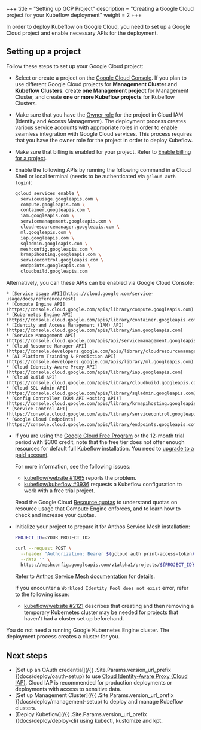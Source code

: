 +++
title = "Setting up GCP Project"
description = "Creating a Google Cloud project for your Kubeflow deployment"
weight = 2
+++

In order to deploy Kubeflow on Google Cloud, you need to set up a Google Cloud project and enable necessary APIs for the deployment.

## Setting up a project

Follow these steps to set up your Google Cloud project:

*  Select or create a project on the 
  [Google Cloud Console](https://console.cloud.google.com/cloud-resource-manager). If you plan to use different Google Cloud projects for __Management Cluster__ and __Kubeflow Clusters__: create __one Management project__ for Management Cluster, and create __one or more Kubeflow projects__ for Kubeflow Clusters.


*  Make sure that you have the 
  [Owner role](https://cloud.google.com/iam/docs/understanding-roles#primitive_role_definitions)
  for the project in Cloud IAM (Identity and Access Management).
  The deployment process creates various service accounts with
  appropriate roles in order to enable seamless integration with
  Google Cloud services. This process requires that you have the 
  owner role for the project in order to deploy Kubeflow.

*  Make sure that billing is enabled for your project. Refer to
  [Enable billing for a project](https://cloud.google.com/billing/docs/how-to/modify-project).

*  Enable the following APIs by running the following command in a Cloud Shell or local terminal (needs to be authenticated via `gcloud auth login`):

    ```bash
    gcloud services enable \
      serviceusage.googleapis.com \
      compute.googleapis.com \
      container.googleapis.com \
      iam.googleapis.com \
      servicemanagement.googleapis.com \
      cloudresourcemanager.googleapis.com \
      ml.googleapis.com \
      iap.googleapis.com \
      sqladmin.googleapis.com \
      meshconfig.googleapis.com \
      krmapihosting.googleapis.com \
      servicecontrol.googleapis.com \
      endpoints.googleapis.com \
      cloudbuild.googleapis.com
    ```
  Alternatively, you can these APIs can be enabled via Google Cloud Console:

    * [Service Usage API](https://cloud.google.com/service-usage/docs/reference/rest)
    * [Compute Engine API](https://console.cloud.google.com/apis/library/compute.googleapis.com)
    * [Kubernetes Engine API](https://console.cloud.google.com/apis/library/container.googleapis.com)
    * [Identity and Access Management (IAM) API](https://console.cloud.google.com/apis/library/iam.googleapis.com)
    * [Service Management API](https://console.cloud.google.com/apis/api/servicemanagement.googleapis.com)
    * [Cloud Resource Manager API](https://console.developers.google.com/apis/library/cloudresourcemanager.googleapis.com)
    * [AI Platform Training & Prediction API](https://console.developers.google.com/apis/library/ml.googleapis.com)
    * [Cloud Identity-Aware Proxy API](https://console.cloud.google.com/apis/library/iap.googleapis.com)
    * [Cloud Build API](https://console.cloud.google.com/apis/library/cloudbuild.googleapis.com)
    * [Cloud SQL Admin API](https://console.cloud.google.com/apis/library/sqladmin.googleapis.com)
    * [Config Controller (KRM API Hosting API)](https://console.cloud.google.com/apis/library/krmapihosting.googleapis.com)
    * [Service Control API](https://console.cloud.google.com/apis/library/servicecontrol.googleapis.com)
    * [Google Cloud Endpoints](https://console.cloud.google.com/apis/library/endpoints.googleapis.com)

* If you are using the
  [Google Cloud Free Program](https://cloud.google.com/free/docs/gcp-free-tier) or the
  12-month trial period with $300 credit, note that the free tier does not offer enough
  resources for default full Kubeflow installation. You need to 
  [upgrade to a paid account](https://cloud.google.com/free/docs/gcp-free-tier#how-to-upgrade).
  
    For more information, see the following issues: 

    * [kubeflow/website #1065](https://github.com/kubeflow/website/issues/1065)
      reports the problem.
    * [kubeflow/kubeflow #3936](https://github.com/kubeflow/kubeflow/issues/3936)
      requests a Kubeflow configuration to work with a free trial project.

    Read the Google Cloud [Resource quotas](https://cloud.google.com/compute/quotas)
    to understand quotas on resource usage that Compute Engine enforces, and 
    to learn how to check and increase your quotas.

*  Initialize your project to prepare it for Anthos Service Mesh installation:

    ```bash
    PROJECT_ID=<YOUR_PROJECT_ID>
    ```

    ```bash
    curl --request POST \
      --header "Authorization: Bearer $(gcloud auth print-access-token)" \
      --data '' \
      https://meshconfig.googleapis.com/v1alpha1/projects/${PROJECT_ID}:initialize
    ```

    Refer to [Anthos Service Mesh documentation](https://cloud.google.com/service-mesh/docs/archive/1.4/docs/gke-install-new-cluster#setting_credentials_and_permissions) for details.

    If you encounter a `Workload Identity Pool does not exist` error, refer to the following issue:

    * [kubeflow/website #2121](https://github.com/kubeflow/website/issues/2121)
    describes that creating and then removing a temporary Kubernetes cluster may
    be needed for projects that haven't had a cluster set up beforehand.

You do not need a running Google Kubernetes Engine cluster. The deployment process creates a
cluster for you.

## Next steps

* [Set up an OAuth credential](/{{ .Site.Params.version_url_prefix }}docs/deploy/oauth-setup) to use 
  [Cloud Identity-Aware Proxy (Cloud IAP)](https://cloud.google.com/iap/docs/).
  Cloud IAP is recommended for production deployments or deployments with access 
  to sensitive data.
* [Set up Management Cluster](/{{ .Site.Params.version_url_prefix }}docs/deploy/management-setup) to deploy and manage Kubeflow clusters.
* [Deploy Kubeflow](/{{ .Site.Params.version_url_prefix }}docs/deploy/deploy-cli) using kubectl, kustomize and kpt.
